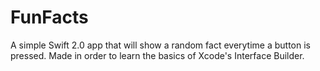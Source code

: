 # FunFacts

A simple Swift 2.0 app that will show a random fact everytime a button is pressed. Made in order to learn the basics of Xcode's Interface Builder.
